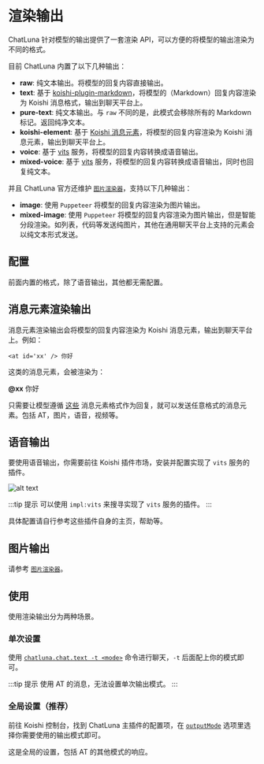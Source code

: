 # 渲染输出

ChatLuna 针对模型的输出提供了一套渲染 API，可以方便的将模型的输出渲染为不同的格式。

目前 ChatLuna 内置了以下几种输出：

- **raw**: 纯文本输出。将模型的回复内容直接输出。
- **text**: 基于 [koishi-plugin-markdown](https://markdown.koishi.chat/)，将模型的（Markdown）回复内容渲染为 Koishi 消息格式，输出到聊天平台上。
- **pure-text**: 纯文本输出。与 `raw` 不同的是，此模式会移除所有的 Markdown 标记。返回纯净文本。
- **koishi-element**: 基于 [Koishi 消息元素](https://koishi.chat/zh-CN/guide/basic/element.html)，将模型的回复内容渲染为 Koishi 消息元素，输出到聊天平台上。
- **voice**: 基于 [vits](https://github.com/initialencounter/2022-12-24/blob/neat/plugins/Tool/vits/readme.md) 服务，将模型的回复内容转换成语音输出。
- **mixed-voice**: 基于 [vits](https://github.com/initialencounter/2022-12-24/blob/neat/plugins/Tool/vits/readme.md) 服务，将模型的回复内容转换成语音输出，同时也回复纯文本。

并且 ChatLuna 官方还维护 [`图片渲染器`](../../ecosystem/renderer/image.md)，支持以下几种输出：

- **image**: 使用 `Puppeteer` 将模型的回复内容渲染为图片输出。
- **mixed-image**: 使用 `Puppeteer` 将模型的回复内容渲染为图片输出，但是智能分段渲染。如列表，代码等发送纯图片，其他在通用聊天平台上支持的元素会以纯文本形式发送。

## 配置

前面内置的格式，除了语音输出，其他都无需配置。

## 消息元素渲染输出

消息元素渲染输出会将模型的回复内容渲染为 Koishi 消息元素，输出到聊天平台上。例如：

```tsx
<at id='xx' /> 你好 
```

这类的消息元素，会被渲染为：

<chat-panel>
  <chat-message nickname="Bot">
    <strong>@xx</strong> 你好
  </chat-message>
</chat-panel>

只需要让模型遵循 [这些](https://koishi.chat/zh-CN/api/message/syntax.html) 消息元素格式作为回复，就可以发送任意格式的消息元素。包括 AT，图片，语音，视频等。

## 语音输出

要使用语音输出，你需要前往 Koishi 插件市场，安装并配置实现了 `vits` 服务的插件。

![alt text](../../public/images/image-34.png)

:::tip 提示
可以使用 `impl:vits` 来搜寻实现了 `vits` 服务的插件。
:::

具体配置请自行参考这些插件自身的主页，帮助等。

## 图片输出

请参考 [`图片渲染器`](../../ecosystem/renderer/image.md)。

## 使用

使用渲染输出分为两种场景。

### 单次设置

使用 [`chatluna.chat.text -t <mode>`](../useful-commands.md#直接对话) 命令进行聊天，`-t` 后面配上你的模式即可。

:::tip 提示
使用 AT 的消息，无法设置单次输出模式。
:::

### 全局设置（推荐）

前往 Koishi 控制台，找到 ChatLuna 主插件的配置项，在 [`outputMode`](../useful-configurations.md#outputmode) 选项里选择你需要使用的输出模式即可。

这是全局的设置，包括 AT 的其他模式的响应。

